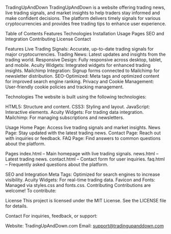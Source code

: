 TradingUpAndDown
TradingUpAndDown is a website offering trading news, live trading signals, and market insights to help traders stay informed and make confident decisions. The platform delivers timely signals for various cryptocurrencies and provides free trading tips to enhance user experience.

Table of Contents
Features
Technologies
Installation
Usage
Pages
SEO and Integration
Contributing
License
Contact

Features
Live Trading Signals: Accurate, up-to-date trading signals for major cryptocurrencies.
Trading News: Latest updates and insights from the trading world.
Responsive Design: Fully responsive across desktop, tablet, and mobile.
Acuity Widgets: Integrated widgets for enhanced trading insights.
Mailchimp Integration: Signup forms connected to Mailchimp for newsletter distribution.
SEO-Optimized: Meta tags and optimized content for improved search engine ranking.
Privacy and Cookie Management: User-friendly cookie policies and tracking management.

Technologies
The website is built using the following technologies:

HTML5: Structure and content.
CSS3: Styling and layout.
JavaScript: Interactive elements.
Acuity Widgets: For trading data integration.
Mailchimp: For managing subscriptions and newsletters.

Usage
Home Page: Access live trading signals and market insights.
News Page: Stay updated with the latest trading news.
Contact Page: Reach out with inquiries or feedback.
FAQ Page: Find answers to common questions about the platform.

Pages
index.html – Main homepage with live trading signals.
news.html – Latest trading news.
contact.html – Contact form for user inquiries.
faq.html – Frequently asked questions about the platform.

SEO and Integration
Meta Tags: Optimized for search engines to increase visibility.
Acuity Widgets: For real-time trading data.
Favicon and Fonts: Managed via styles.css and fonts.css.
Contributing
Contributions are welcome! To contribute:

License
This project is licensed under the MIT License. See the LICENSE file for details.

Contact
For inquiries, feedback, or support:

Website: TradingUpAndDown.com
Email: support@tradingupanddown.com
